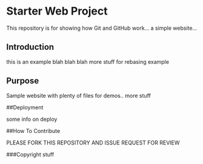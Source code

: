 # Starter Web Project

This repository is for showing how Git and GitHub work... a simple website... 

## Introduction 

this is an example blah blah blah 
more stuff for rebasing example


## Purpose

Sample website with plenty of files for demos.. more stuff

##Deployment

some info on deploy

##How To Contribute

PLEASE FORK THIS REPOSITORY AND ISSUE REQUEST FOR REVIEW

###Copyright
stuff